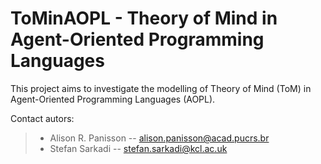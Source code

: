 # ToMinAOPL - Theory of Mind in Agent-Oriented Programming Languages

This project aims to investigate the modelling of Theory of Mind (ToM) in Agent-Oriented Programming Languages (AOPL).

Contact autors:

> * Alison R. Panisson -- alison.panisson@acad.pucrs.br
> * Stefan Sarkadi -- stefan.sarkadi@kcl.ac.uk
